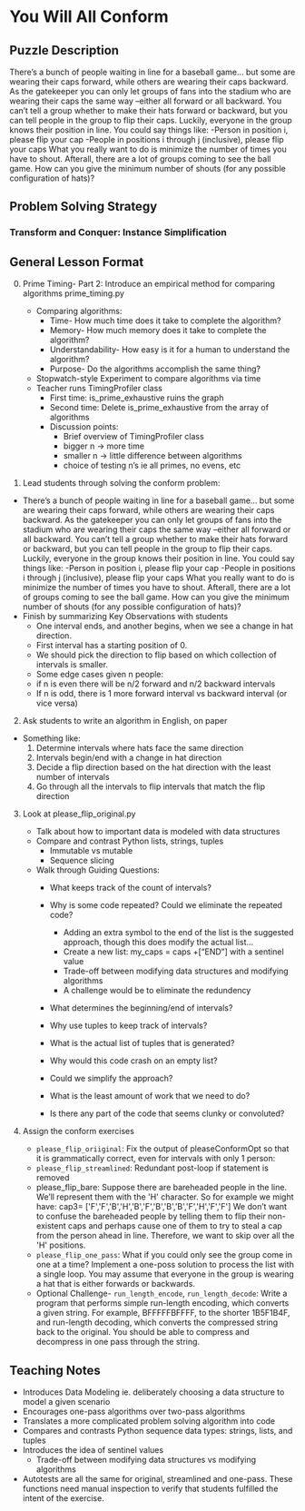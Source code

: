 # You Will All Conform

## Puzzle Description
There’s a bunch of people waiting in line for a baseball game… but some are wearing their caps forward, while others are wearing their caps backward. As the gatekeeper you can only let groups of fans into the stadium who are wearing their caps the same way –either all forward or all backward. You can’t tell a group whether to make their hats forward or backward, but you can tell people in the group to flip their caps. Luckily, everyone in the group knows their position in line. You could say things like:
-Person in position i, please flip your cap
-People in positions i through j (inclusive), please flip your caps
What you really want to do is minimize the number of times you have to shout. Afterall, there are a lot of groups coming to see the ball game. How can you give the minimum number of shouts (for any possible configuration of hats)? 

## Problem Solving Strategy
### Transform and Conquer: Instance Simplification

## General Lesson Format

0. Prime Timing- Part 2: Introduce an empirical method for comparing algorithms prime_timing.py
    - Comparing algorithms:
        - Time- How much time does it take to complete the algorithm?
        - Memory- How much memory does it take to complete the algorithm?
        - Understandability- How easy is it for a human to understand the algorithm?
        - Purpose- Do the algorithms accomplish the same thing?
    - Stopwatch-style Experiment to compare algorithms via time
    - Teacher runs TimingProfiler class
        - First time: is_prime_exhaustive ruins the graph
        - Second time: Delete is_prime_exhaustive from the array of algorithms
        - Discussion points: 
            - Brief overview of TimingProfiler class
            - bigger n -> more time
            - smaller n → little difference between algorithms
            - choice of testing n’s ie all primes, no evens, etc

1. Lead students through solving the conform problem:
- There’s a bunch of people waiting in line for a baseball game… but some are wearing their caps forward, while others are wearing their caps backward. As the gatekeeper you can only let groups of fans into the stadium who are wearing their caps the same way –either all forward or all backward. You can’t tell a group whether to make their hats forward or backward, but you can tell people in the group to flip their caps. Luckily, everyone in the group knows their position in line. You could say things like:
-Person in position i, please flip your cap
-People in positions i through j (inclusive), please flip your caps
What you really want to do is minimize the number of times you have to shout. Afterall, there are a lot of groups coming to see 
the ball game. How can you give the minimum number of shouts (for any possible configuration of hats)? 
- Finish by summarizing Key Observations with students
    - One interval ends, and another begins, when we see a change in hat direction.
    - First interval has a starting position of 0.
    - We should pick the direction to flip based on which collection of intervals is smaller.
    - Some edge cases given n people:
    - if n is even there will be n/2 forward and n/2 backward intervals
    - If n is odd, there is 1 more forward interval vs backward interval (or vice versa)

2. Ask students to write an algorithm in English, on paper
- Something like:
    1. Determine intervals where hats face the same direction
    2. Intervals begin/end with a change in hat direction
    3. Decide a flip direction based on the hat direction with the least number of intervals
    4. Go through all the intervals to flip intervals that match the flip direction

3. Look at please_flip_original.py
    - Talk about how to important data is modeled with data structures
    - Compare and contrast Python lists, strings, tuples
        - Immutable vs mutable
        - Sequence slicing
    - Walk through Guiding Questions:
        - What keeps track of the count of intervals?
        - Why is some code repeated? Could we eliminate the repeated code?
            - Adding an extra symbol to the end of the list is the suggested approach, though this does modify the actual list… 
            - Create a new list: my_caps = caps +[“END”] with a sentinel value
            - Trade-off between modifying data structures and modifying algorithms
            - A challenge would be to eliminate the redundency 

        - What determines the beginning/end of intervals?
        - Why use tuples to keep track of intervals?
        - What is the actual list of tuples that is generated?
        - Why would this code crash on an empty list?
        - Could we simplify the approach?
        - What is the least amount of work that we need to do?
        - Is there any part of the code that seems clunky or convoluted?

4. Assign the conform exercises
    - `please_flip_oriiginal`: Fix the output of pleaseConformOpt so that it is grammatically correct, even for intervals with only 1 person:
    - `please_flip_streamlined`: Redundant post-loop if statement is removed
    - please_flip_bare: Suppose there are bareheaded people in the line. We’ll represent them with the 'H' character. So for example we might have: cap3= ['F','F','B','H','B','F','B','B','B','F','H','F','F']  We don’t want to confuse the bareheaded people by telling them to flip their non-existent caps and perhaps cause one of them to try to steal a cap from the person ahead in line. Therefore, we want to skip over all the 'H' positions.
    - `please_flip_one_pass`: What if you could only see the group come in one at a time? Implement a one-poss solution to process the list with a single loop. You may assume that everyone in the group is wearing a hat that is either forwards or backwards.
    - Optional Challenge- `run_length_encode`, `run_length_decode`: Write a program that performs simple run-length encoding, which converts a given string. For example, BFFFFFBFFFF, to the shorter 1B5F1B4F, and run-length decoding, which converts the compressed string back to the original. You should be able to compress and decompress in one pass through the string. 


## Teaching Notes
- Introduces Data Modeling ie. deliberately choosing a data structure to model a given scenario
- Encourages one-pass algorithms over two-pass algorithms
- Translates a more complicated problem solving algorithm into code
- Compares and contrasts Python sequence data types: strings, lists, and tuples
- Introduces the idea of sentinel values
    - Trade-off between modifying data structures vs modifying algorithms
- Autotests are all the same for original, streamlined and one-pass. These functions need manual inspection to verify that students fulfilled the intent of the exercise.


